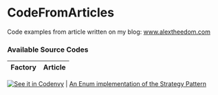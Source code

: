 # CodeFromArticles
Code examples from article written on my blog: www.alextheedom.com


### Available Source Codes

Factory | Article
--- | --- 

[![See it in Codenvy](https://rawgit.com/slemeur/4a900bb68300a2643679/raw/1ad2c6d784c92fc21886c765bc6315a1f2ee690c/codenvy-contribute.svg)](https://codenvy.com/f?id=tjutw578i9cpjy2y) | <a href="https://alextheedom.wordpress.com/design-patterns/an-enum-implementation-of-the-strategy-pattern/">An Enum implementation of the Strategy Pattern</a>


